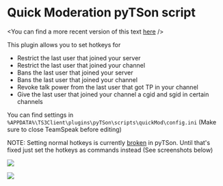 # Quick Moderation pyTSon script

<You can find a more recent version of this text [here](https://github.com/Bluscream/pyTSon_plugins/tree/master/scripts/quickMod) />

This plugin allows you to set hotkeys for
- Restrict the last user that joined your server
- Restrict the last user that joined your channel
- Bans the last user that joined your server
- Bans the last user that joined your channel
- Revoke talk power from the last user that got TP in your channel
- Give the last user that joined your channel a cgid and sgid in certain channels

You can find settings in `%APPDATA%\TS3Client\plugins\pyTSon\scripts\quickMod\config.ini` (Make sure to close TeamSpeak before editing)

NOTE: Setting normal hotkeys is currently [broken](https://github.com/pathmann/pyTSon/issues/90) in pyTSon.
Until that's fixed just set the hotkeys as commands instead (See screenshots below)

![](https://i.imgur.com/RiFcyD8.png)

![](https://i.imgur.com/hXeC1RH.png)